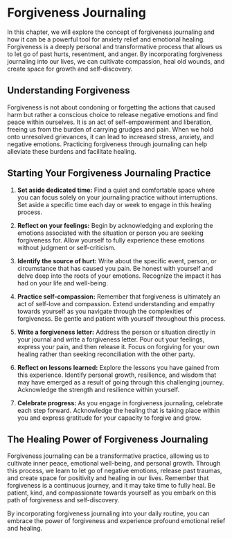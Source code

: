 Forgiveness Journaling
=================================

In this chapter, we will explore the concept of forgiveness journaling and how it can be a powerful tool for anxiety relief and emotional healing. Forgiveness is a deeply personal and transformative process that allows us to let go of past hurts, resentment, and anger. By incorporating forgiveness journaling into our lives, we can cultivate compassion, heal old wounds, and create space for growth and self-discovery.

Understanding Forgiveness
-------------------------

Forgiveness is not about condoning or forgetting the actions that caused harm but rather a conscious choice to release negative emotions and find peace within ourselves. It is an act of self-empowerment and liberation, freeing us from the burden of carrying grudges and pain. When we hold onto unresolved grievances, it can lead to increased stress, anxiety, and negative emotions. Practicing forgiveness through journaling can help alleviate these burdens and facilitate healing.

Starting Your Forgiveness Journaling Practice
---------------------------------------------

1. **Set aside dedicated time:** Find a quiet and comfortable space where you can focus solely on your journaling practice without interruptions. Set aside a specific time each day or week to engage in this healing process.

2. **Reflect on your feelings:** Begin by acknowledging and exploring the emotions associated with the situation or person you are seeking forgiveness for. Allow yourself to fully experience these emotions without judgment or self-criticism.

3. **Identify the source of hurt:** Write about the specific event, person, or circumstance that has caused you pain. Be honest with yourself and delve deep into the roots of your emotions. Recognize the impact it has had on your life and well-being.

4. **Practice self-compassion:** Remember that forgiveness is ultimately an act of self-love and compassion. Extend understanding and empathy towards yourself as you navigate through the complexities of forgiveness. Be gentle and patient with yourself throughout this process.

5. **Write a forgiveness letter:** Address the person or situation directly in your journal and write a forgiveness letter. Pour out your feelings, express your pain, and then release it. Focus on forgiving for your own healing rather than seeking reconciliation with the other party.

6. **Reflect on lessons learned:** Explore the lessons you have gained from this experience. Identify personal growth, resilience, and wisdom that may have emerged as a result of going through this challenging journey. Acknowledge the strength and resilience within yourself.

7. **Celebrate progress:** As you engage in forgiveness journaling, celebrate each step forward. Acknowledge the healing that is taking place within you and express gratitude for your capacity to forgive and grow.

The Healing Power of Forgiveness Journaling
-------------------------------------------

Forgiveness journaling can be a transformative practice, allowing us to cultivate inner peace, emotional well-being, and personal growth. Through this process, we learn to let go of negative emotions, release past traumas, and create space for positivity and healing in our lives. Remember that forgiveness is a continuous journey, and it may take time to fully heal. Be patient, kind, and compassionate towards yourself as you embark on this path of forgiveness and self-discovery.

By incorporating forgiveness journaling into your daily routine, you can embrace the power of forgiveness and experience profound emotional relief and healing.

